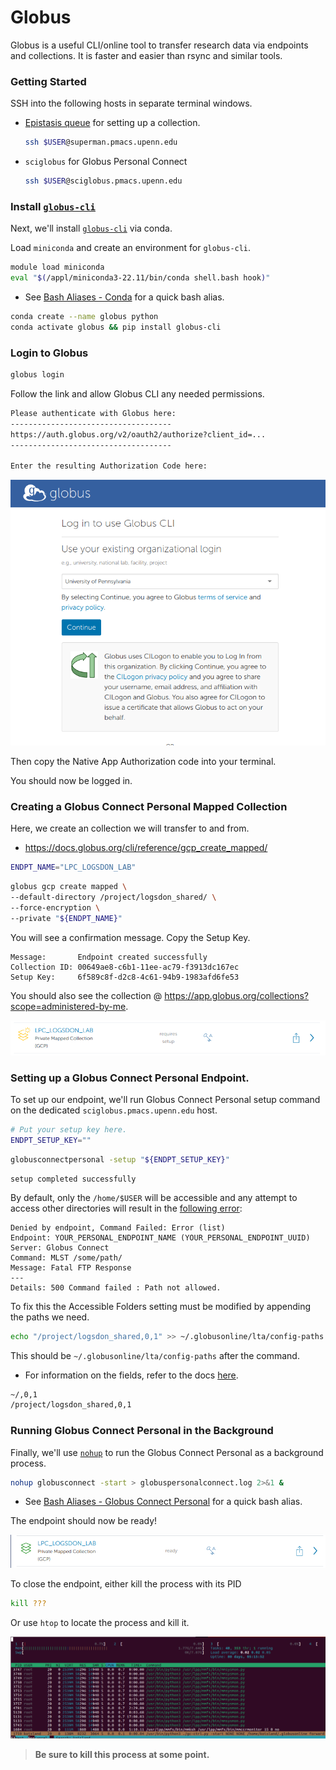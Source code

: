# Globus
Globus is a useful CLI/online tool to transfer research data via endpoints and collections. It is faster and easier than rsync and similar tools.

### Getting Started
SSH into the following hosts in separate terminal windows.

* [Epistasis queue](https://wiki.pmacs.upenn.edu/public/Epistasis_lab) for setting up a collection.
    ```bash
    ssh $USER@superman.pmacs.upenn.edu
    ```

* `sciglobus` for Globus Personal Connect
    ```bash
    ssh $USER@sciglobus.pmacs.upenn.edu
    ```

### Install [`globus-cli`](https://docs.globus.org/cli/)
Next, we'll install [`globus-cli`](https://docs.globus.org/cli/) via conda.

Load `miniconda` and create an environment for `globus-cli`.
```bash
module load miniconda
eval "$(/appl/miniconda3-22.11/bin/conda shell.bash hook)"
```
* See [Bash Aliases - Conda](bash_aliases.md#conda) for a quick bash alias.


```bash
conda create --name globus python
conda activate globus && pip install globus-cli
```

### Login to Globus
```bash
globus login
```

Follow the link and allow Globus CLI any needed permissions.
```bash
Please authenticate with Globus here:
------------------------------------
https://auth.globus.org/v2/oauth2/authorize?client_id=...
------------------------------------

Enter the resulting Authorization Code here:
```

![](imgs/globus_login.png)

Then copy the Native App Authorization code into your terminal.

You should now be logged in.

### Creating a Globus Connect Personal Mapped Collection
Here, we create an collection we will transfer to and from.
* https://docs.globus.org/cli/reference/gcp_create_mapped/

```bash
ENDPT_NAME="LPC_LOGSDON_LAB"
```

```bash
globus gcp create mapped \
--default-directory /project/logsdon_shared/ \
--force-encryption \
--private "${ENDPT_NAME}"
```

You will see a confirmation message. Copy the Setup Key.
```
Message:       Endpoint created successfully
Collection ID: 00649ae8-c6b1-11ee-ac79-f3913dc167ec
Setup Key:     6f589c8f-d2c8-4c61-94b9-1983afd6fe53
```

You should also see the collection @ https://app.globus.org/collections?scope=administered-by-me.

![](imgs/globus_endpt_presetup.png)

### Setting up a Globus Connect Personal Endpoint.
To set up our endpoint, we'll run Globus Connect Personal setup command on the dedicated `sciglobus.pmacs.upenn.edu` host.

```bash
# Put your setup key here.
ENDPT_SETUP_KEY=""
```
```bash
globusconnectpersonal -setup "${ENDPT_SETUP_KEY}"
```
```
setup completed successfully
```

By default, only the `/home/$USER` will be accessible and any attempt to access other directories will result in the [following error](https://docs.globus.org/globus-connect-personal/troubleshooting-guide/#you_get_path_not_allowed_errors_when_attempting_to_directly_access_a_particular_path_on_your_personal_endpoint):
```
Denied by endpoint, Command Failed: Error (list)
Endpoint: YOUR_PERSONAL_ENDPOINT_NAME (YOUR_PERSONAL_ENDPOINT_UUID)
Server: Globus Connect
Command: MLST /some/path/
Message: Fatal FTP Response
---
Details: 500 Command failed : Path not allowed.
```

To fix this the Accessible Folders setting must be modified by appending the paths we need.
```bash
echo "/project/logsdon_shared,0,1" >> ~/.globusonline/lta/config-paths
```

This should be `~/.globusonline/lta/config-paths` after the command.
* For information on the fields, refer to the docs [here](https://docs.globus.org/globus-connect-personal/install/linux/#config-paths).
```bash
~/,0,1
/project/logsdon_shared,0,1
```

### Running Globus Connect Personal in the Background
Finally, we'll use [`nohup`](https://www.digitalocean.com/community/tutorials/nohup-command-in-linux) to run the Globus Connect Personal as a background process.

```bash
nohup globusconnect -start > globuspersonalconnect.log 2>&1 &
```
* See [Bash Aliases - Globus Connect Personal](bash_aliases.md#globus-connect-personal) for a quick bash alias.

The endpoint should now be ready!

![](imgs/globus_endpt_ready.png)

To close the endpoint, either kill the process with its PID
```bash
kill ???
```

Or use `htop` to locate the process and kill it.

![](imgs/globus_connect_personal_bg_process.png)

> **Be sure to kill this process at some point.**

